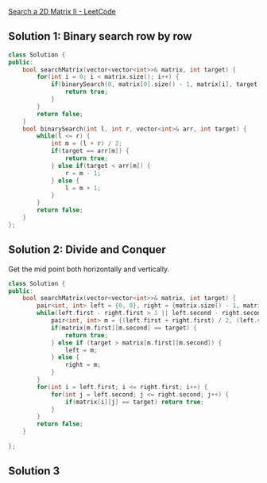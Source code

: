 [Search a 2D Matrix II - LeetCode](https://leetcode.com/problems/search-a-2d-matrix-ii/description/)

## Solution 1: Binary search row by row

```cpp
class Solution {
public:
    bool searchMatrix(vector<vector<int>>& matrix, int target) {
        for(int i = 0; i < matrix.size(); i++) {
            if(binarySearch(0, matrix[0].size() - 1, matrix[i], target)) {
                return true;
            }
        }
        return false;
    }
    bool binarySearch(int l, int r, vector<int>& arr, int target) {
        while(l <= r) {
            int m = (l + r) / 2;
            if(target == arr[m]) {
                return true;
            } else if(target < arr[m]) {
                r = m - 1;
            } else {
                l = m + 1;
            }
        }
        return false;
    }
};
```

## Solution 2: Divide and Conquer

Get the mid point both horizontally and vertically. 

```cpp
class Solution {
public:
    bool searchMatrix(vector<vector<int>>& matrix, int target) {
        pair<int, int> left = {0, 0}, right = {matrix.size() - 1, matrix[0].size() - 1};
        while(left.first - right.first > 1 || left.second - right.second > 1) {
            pair<int, int> m = {(left.first + right.first) / 2, (left.second + right.second) / 2};
            if(matrix[m.first][m.second] == target) { 
                return true;
            } else if (target > matrix[m.first][m.second]) {
                left = m;
            } else {
                right = m;
            }
        }
        for(int i = left.first; i <= right.first; i++) {
            for(int j = left.second; j <= right.second; j++) {
                if(matrix[i][j] == target) return true;
            }
        }
        return false;
    }
    
};
```

## Solution 3

